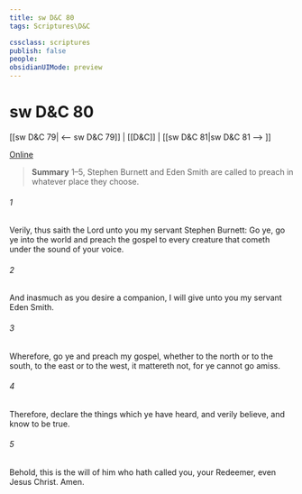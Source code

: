 ```yaml
---
title: sw D&C 80
tags: Scriptures\D&C

cssclass: scriptures
publish: false
people:
obsidianUIMode: preview
---
```


# sw D&C 80
[[sw D&C 79| <-- sw D&C 79]] | [[D&C]] | [[sw D&C 81|sw D&C 81 --> ]]

[Online](https://churchofjesuschrist.org/study/scriptures/dc-testament/dc/80?lang=eng)

> __Summary__
1–5, Stephen Burnett and Eden Smith are called to preach in whatever place they choose.

###### 1 
Verily, thus saith the Lord unto you my servant Stephen Burnett: Go ye, go ye into the world and preach the gospel to every creature that cometh under the sound of your voice.

###### 2 
And inasmuch as you desire a companion, I will give unto you my servant Eden Smith.

###### 3 
Wherefore, go ye and preach my gospel, whether to the north or to the south, to the east or to the west, it mattereth not, for ye cannot go amiss.

###### 4 
Therefore, declare the things which ye have heard, and verily believe, and know to be true.

###### 5 
Behold, this is the will of him who hath called you, your Redeemer, even Jesus Christ. Amen.

